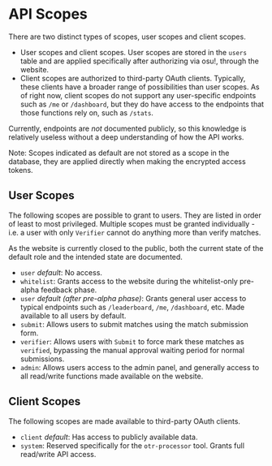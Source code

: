 # API Scopes

There are two distinct types of scopes, user scopes and client scopes.

- User scopes and client scopes. User scopes are stored in the `users` table and are applied specifically after authorizing via osu!, through the website.
- Client scopes are authorized to third-party OAuth clients. Typically, these clients have a broader range of possibilities than user scopes. As of right now, client scopes do not support any user-specific endpoints such as `/me` or `/dashboard`, but they do have access to the endpoints that those functions rely on, such as `/stats`.

Currently, endpoints are *not* documented publicly, so this knowledge is relatively useless without a deep understanding of how the API works.

Note: Scopes indicated as default are not stored as a scope in the database, they are applied directly when making the encrypted access tokens.

## User Scopes

The following scopes are possible to grant to users. They are listed in order of least to most privileged. Multiple scopes must be granted individually - i.e. a user with only `Verifier` cannot do anything more than verify matches.

As the website is currently closed to the public, both the current state of the default role and the intended state are documented.

- `user` *default*: No access.
- `whitelist`: Grants access to the website during the whitelist-only pre-alpha feedback phase.
- `user` *default (after pre-alpha phase)*: Grants general user access to typical endpoints such as `/leaderboard`, `/me`, `/dashboard`, etc. Made available to all users by default.
- `submit`: Allows users to submit matches using the match submission form.
- `verifier`: Allows users with `Submit` to force mark these matches as `verified`, bypassing the manual approval waiting period for normal submissions.
- `admin`: Allows users access to the admin panel, and generally access to all read/write functions made available on the website.

## Client Scopes

The following scopes are made available to third-party OAuth clients.

- `client` *default*: Has access to publicly available data.
- `system`: Reserved specifically for the `otr-processor` tool. Grants full read/write API access.